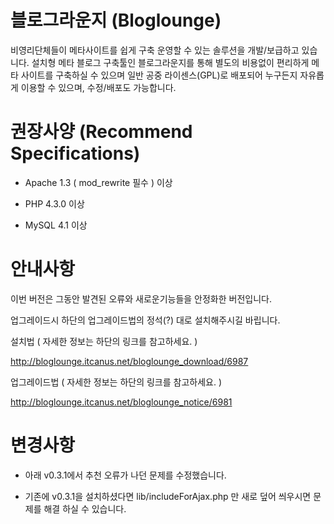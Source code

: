 블로그라운지 (Bloglounge)
===========

비영리단체들이 메타사이트를 쉽게 구축 운영할 수 있는 솔루션을 개발/보급하고 있습니다. 설치형 메타 블로그 구축툴인 블로그라운지를 통해 별도의 비용없이 편리하게 메타 사이트를 구축하실 수 있으며 일반 공중 라이센스(GPL)로 배포되어 누구든지 자유롭게 이용할 수 있으며, 수정/배포도 가능합니다.

권장사양 (Recommend Specifications)
===========
- Apache 1.3 ( mod_rewrite 필수 ) 이상

- PHP 4.3.0 이상

- MySQL  4.1 이상

안내사항
===========

이번 버전은 그동안 발견된 오류와 새로운기능들을 안정화한 버전입니다.

업그레이드시 하단의 업그레이드법의 정석(?) 대로 설치해주시길 바립니다.

설치법 ( 자세한 정보는 하단의 링크를 참고하세요. )

http://bloglounge.itcanus.net/bloglounge_download/6987

업그레이드법 ( 자세한 정보는 하단의 링크를 참고하세요. )

http://bloglounge.itcanus.net/bloglounge_notice/6981

변경사항
===========

- 아래 v0.3.1에서 추천 오류가 나던 문제를 수정했습니다.

- 기존에 v0.3.1을 설치하셨다면 lib/includeForAjax.php 만 새로 덮어 씌우시면 문제를 해결 하실 수 있습니다.